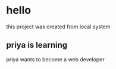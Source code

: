 # hello

this project was created from local system

## priya is learning

priya wants to become a web developer
